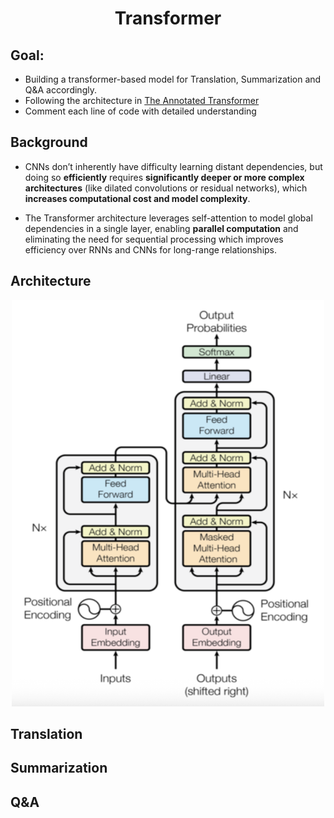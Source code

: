 <h1 align='center'> Transformer </h1>

## **Goal:**

- Building a transformer-based model for Translation, Summarization and Q&A accordingly.
- Following the architecture in <a href="https://nlp.seas.harvard.edu/2018/04/03/attention.html" target="_blank">The Annotated Transformer</a>
- Comment each line of code with detailed understanding

## Background

- CNNs don’t inherently have difficulty learning distant dependencies, but doing so **efficiently** requires **significantly deeper or more complex architectures** (like dilated convolutions or residual networks), which **increases computational cost and model complexity**.

- The Transformer architecture leverages self-attention to model global dependencies in a single layer, enabling **parallel computation** and eliminating the need for sequential processing which improves efficiency over RNNs and CNNs for long-range relationships.

## Architecture

<div style="text-align: center;">
    <img src="transformer_architecture.png" alt="transformer_architecture" width="500" height="650"/>
</div>

## **Translation**

## **Summarization**

## **Q&A**
